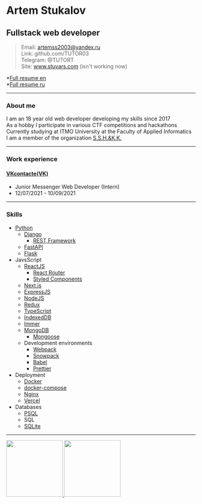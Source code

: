# Artem Stukalov

## Fullstack web developer

> Email: artemss2003@yandex.ru  
> Link: github.com/TUTOR03  
> Telegram: @TUTORT  
> Site: www.stuvars.com (isn't working now)

\*[Full resume en](https://github.com/TUTOR03/TUTOR03/blob/main/Resume_full_en.md)  
\*[Full resume ru](https://github.com/TUTOR03/TUTOR03/blob/main/Resume_full_ru.md)

---

### About me

I am an 18 year old web developer developing my skills since 2017  
As a hobby I participate in various CTF competitions and hackathons  
Currently studying at ITMO University at the Faculty of Applied Informatics  
I am a member of the organization [S.S.H.&K.K.](https://github.com/SSH-KK)

---

### Work experience

#### [VKcontacte(VK)](https://vk.com)

- Junior Messenger Web Developer (Intern)
- 12/07/2021 - 10/09/2021

---

### Skills

- [Python](https://www.python.org)
  - [Django](https://www.djangoproject.com)
    - [REST Framework](https://www.django-rest-framework.org)
  - [FastAPI](https://fastapi.tiangolo.com)
  - [Flask](https://flask.palletsprojects.com)
- JavsScript
  - [ReactJS](https://reactjs.org)
    - [React Router](https://reactrouter.com)
    - [Styled Components](https://styled-components.com)
  - [Next.js](https://nextjs.org)
  - [ExpressJS](https://expressjs.com)
  - [NodeJS](https://nodejs.org)
  - [Redux](https://redux.js.org)
  - [TypeScript](https://www.typescriptlang.org)
  - [IndexedDB](https://github.com/jakearchibald/idb)
  - [Immer](https://immerjs.github.io/immer)
  - [MongoDB](https://www.mongodb.com)
    - [Mongoose](https://mongoosejs.com)
  - Development environments
    - [Webpack](https://webpack.js.org)
    - [Snowpack](https://www.snowpack.dev)
    - [Babel](https://babeljs.io)
    - [Prettier](https://prettier.io)
- Deployment
  - [Docker](https://www.docker.com)
  - [docker-compose](https://docs.docker.com/compose)
  - [Nginx](https://nginx.org)
  - [Vercel](https://vercel.com)
- Databases
  - [PSQL](https://postgrespro.ru)
  - SQL
  - [SQLite](https://www.sqlite.org)

---

<a href="http://stuvars.com/"><img height="150" src="https://github-readme-stats.vercel.app/api?username=TUTOR03&show_icons=true&include_all_commits=true&count_private=true&theme=dark" />
<img height="150" src="https://github-readme-stats.vercel.app/api/top-langs/?username=TUTOR03&layout=compact&theme=dark" /></a>
